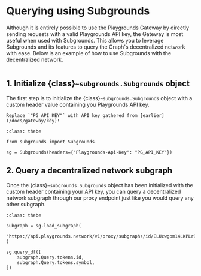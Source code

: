 # Querying using Subgrounds
Although it is entirely possible to use the Playgrounds Gateway by directly sending requests with a valid Playgrounds API key, the Gateway is most useful when used with Subgrounds. This allows you to leverage Subgrounds and its features to query the Graph's decentralized network with ease. Below is an example of how to use Subgrounds with the decentralized network.

```{thebe-button}
```

## 1. Initialize {class}`~subgrounds.Subgrounds` object
The first step is to initialize the {class}`~subgrounds.Subgrounds` object with a custom header value containing you Playgrounds API key.

```{note}
Replace `"PG_API_KEY"` with API key gathered from [earlier](/docs/gateway/key)!
```

```{code-block} python
:class: thebe

from subgrounds import Subgrounds

sg = Subgrounds(headers={"Playgrounds-Api-Key": "PG_API_KEY"})
```

## 2. Query a decentralized network subgraph
Once the {class}`~subgrounds.Subgrounds` object has been initialized with the custom header containing your API key, you can query a decentralized network subgraph through our proxy endpoint just like you would query any other subgraph. 

```{code-block} python
:class: thebe

subgraph = sg.load_subgraph(
    "https://api.playgrounds.network/v1/proxy/subgraphs/id/ELUcwgpm14LKPLrBRuVvPvNKHQ9HvwmtKgKSH6123cr7"
)

sg.query_df([
    subgraph.Query.tokens.id,
    subgraph.Query.tokens.symbol,
])
```
